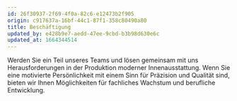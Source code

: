 ```yaml
---
id: 26f30937-2f69-4f0a-82c6-e12473b2f905
origin: c917637a-16bf-44c1-87f1-358c80490a80
title: Beschäftigung
updated_by: e428b9e7-aedd-47ee-9cbd-b3b98d630e6c
updated_at: 1664344514
---
```

Werden Sie ein Teil unseres Teams und lösen gemeinsam mit uns Herausforderungen in der Produktion moderner Innenausstattung. Wenn Sie eine motivierte Persönlichkeit mit einem Sinn für Präzision und Qualität sind, bieten wir Ihnen Möglichkeiten für fachliches Wachstum und berufliche Entwicklung.